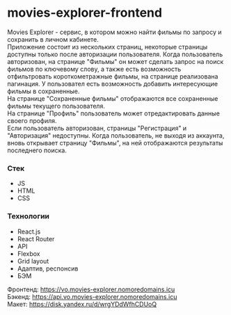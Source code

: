 # movies-explorer-frontend

Movies Explorer - сервис, в котором можно найти фильмы по запросу и сохранить в личном кабинете.  
Приложение состоит из нескольких страниц, некоторые страницы доступны только после авторизации пользователя. Когда пользователь авторизован, на странице "Фильмы" он может сделать запрос на поиск фильмов по ключевому слову, а также есть возможность отфильтровать короткометражные фильмы, на странице реализована пагинация. У пользовател есть возможность добавить интересующие фильмы в сохраненные.  
На странице "Сохраненные фильмы" отображаются все сохраненные фильмы текущего пользователя.  
На странице "Профиль" пользователь может отредактировать данные своего профиля.  
Если пользователь авторизован, страницы "Регистрация" и "Авторизация" недоступны. Когда пользователь, не выходя из аккаунта, вновь открывает страницу "Фильмы", на ней отображаются результаты последнего поиска.

### Стек

* JS
* HTML
* CSS


### Технологии

* React.js
* React Router
* API
* Flexbox
* Grid layout
* Адаптив, респонсив
* БЭМ


Фронтенд: https://vo.movies-explorer.nomoredomains.icu  
Бэкенд: https://api.vo.movies-explorer.nomoredomains.icu  
Макет: https://disk.yandex.ru/d/wrgYDdWfhCDUoQ  
